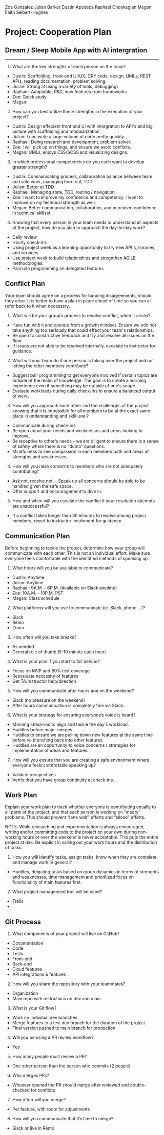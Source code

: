 Zoe Gonzalez
Julian Barker
Dustin Apodaca
Raphael Chookagian
Megan Faith Seibert-Hughes

# Project: Cooperation Plan

## Dream / Sleep Mobile App with AI intergration

---

1. What are the key strengths of each person on the team?

- Dustin: Scaffolding, front-end UI/UX, DRY code, design, UMLs, REST APIs, reading documentation, problem solving.
- Julian: Strong at using a variety of tools, debugging)
- Raphael: Adaptable, R&D, new features from frameworks
- Zoe: Quick study
- Megan:

2. How can you best utilize these strengths in the execution of your project?

- Dustin: Design effecient front end UI with intergration to API's and big picture with scaffolding and modularization
- Julian: I can write a large volume of code pretty quickly
- Raphael:  Doing research and development, problem solver.
- Zoe: I will pick up on things, and ensure we avoid conflicts.
- Megan: UMLs, enjoys CSS/SCSS and visualizing designs.

3. In which professional competencies do you each want to develop greater strength?

- Dustin: Communicating process, collaboration balance between team and solo work, managing burn out, TDD
- Julian: Better at TDD
- Raphael: Managing state, TDD, routing / navigation
- Zoe: I want to improve my confidence and competency. I want to improve on my technical strength as well.
- Megan: Better communication, collaboration, and increased confidence in technical skillset

4. Knowing that every person in your team needs to understand all aspects of the project, how do you plan to approach the day-to-day work?

- Daily review
- Hourly check-ins
- Using project week as a learning opportunity to try new API's, libraries, and services.
- Use project week to build relationships and stregnthen AGILE methodologies.
- Pair/solo programming on delegated features

## Conflict Plan

Your team should agree on a process for handing disagreements, should they arise. It is better to have a plan in place ahead of time so you can all refer back to it when necessary.

1. What will be your group’s process to resolve conflict, when it arises?

- Have fun with it and operate from a growth mindset. Ensure we odo not take anything too seriously that could effect your team's relationships.
- Be open to constructive feedback and try and resolve all issues on the floor.
- If issues are not able to be resolved internally, escalate to instructor for guidance.

2. What will your team do if one person is taking over the project and not letting the other members contribute?

- Suggest pair programming to get everyone involved if certain topics are outside of the realm of knowledge. The goal is to create a learning experience even if something may be outside of one's scope.
- Evaluate workloads during daily check-ins to ensure a balanced output of work.

3. How will you approach each other and the challenges of the project knowing that it is impossible for all members to be at the exact same place in understanding and skill level?

- Communicate during check-ins
- Be open about your needs and weaknesses and areas looking to improve.
- Be receptive to other's needs - we are diligent to ensure there is a sense of safety where there is no "dumb" questions.
- Mindfulness to see compassion in each members path and areas of strengths and weaknesses.

4. How will you raise concerns to members who are not adequately contributing?

- Ask not, receive not. - Speak up all concerns should be able to be handled given the safe space.
- Offer support and encouragement to dive in.

5. How and when will you escalate the conflict if your resolution attempts are unsuccessful?

- If a conflict takes longer than 30 minutes to resolve among project members, resort to instructor involvment for guidance.

## Communication Plan

Before beginning to tackle the project, determine how your group will communicate with each other. This is not an individual effort. Make sure everyone feels comfortable with the identified methods of speaking up.

1. What hours will you be available to communicate?

- Dustin: Anytime
- Julian: Anytime
- Raphael: 9A.M. - 6P.M. (Available on Slack anytime)
- Zoe: 10A.M. - 10P.M. PST
- Megan: Class schedule

2. What platforms will you use to communicate (ie. Slack, phone …)?

- Slack
- Remo
- Zoom

3. How often will you take breaks?

- As needed
- General rule of thumb (5-10 minute each hour)

4. What is your plan if you start to fall behind?

- Focus on MVP and 80% test coverage
- Reevaluate necessity of features
- Get TA/Instructor help/direction

5. How will you communicate after hours and on the weekend?

- Slack (no pressure on the weekend)
- After hours communication is completely fine via Slack.

6. What is your strategy for ensuring everyone’s voice is heard?

- Morning check-ins to align and tackle the day's workload.
- Huddles before major merges.
- Huddles to ensure we are pulling down new features at the same time before re-branching back into other features.
- Huddles are an opportunity to voice concerns / strategies for implementation of ideas and features.

7. How will you ensure that you are creating a safe environment where everyone feels comfortable speaking up?

- Validate perspectives
- Verify that you have group continuity at check-ins.

## Work Plan

Explain your work plan to track whether everyone is contributing equally to all parts of the project, and that each person is working on “meaty” problems. This should prevent “lone wolf” efforts and “siloed” efforts.

NOTE: While researching and experimentation is always encouraged, writing and/or committing code to the project on your own during non-working hours or over the weekend is never acceptable. This puts the entire project at risk. Be explicit in calling out your work hours and the distribution of tasks.

1. How you will identify tasks, assign tasks, know when they are complete, and manage work in general?

- Huddles, delgating tasks based on group dynamics in terms of strenghts and weaknesses, time management and prioritized focus on functionality of main features first.

2. What project management tool will be used?

- Trello
-

## Git Process

1. What components of your project will live on GitHub?

- Documentation
- Code
- Tests
- Front-end
- Back-end
- Cloud features
- API integrations & features

2. How will you share the repository with your teammates?

- Organization
- Main repo with restrictions on dev and main.

3. What is your Git flow?

- Work on indivdual dev branches
- Merge features to a test dev branch for the duration of the project
- Final version pushed to main branch for production

4. Will you be using a PR review workflow?

- Yes

5. How many people must review a PR?

- One other person than the person who commits (2 people)

6. Who merges PRs?

- Whoever opened the PR should merge after reviewed and double-checked for conflicts

7. How often will you merge?

- Per feature, with room for adjustments

8. How will you communicate that it’s time to merge?

- Slack or live in Remo
